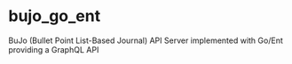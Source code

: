 # bujo_go_ent
BuJo (Bullet Point List-Based Journal) API Server implemented with Go/Ent providing a GraphQL API
